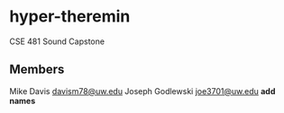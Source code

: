 hyper-theremin
==============

CSE 481 Sound Capstone

Members
-------
Mike Davis davism78@uw.edu
Joseph Godlewski joe3701@uw.edu
**add names**
